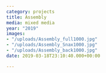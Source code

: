 ```yaml
---
category: projects
title: Assembly
media: mixed media
year: "2019"
images:
- "/uploads/Assembly_full1000.jpg"
- "/uploads/Assembly_Snax1000.jpg"
- "/uploads/Assembly_back1000.jpg"
date: 2019-03-18T23:10:40.000+00:00

---
```

